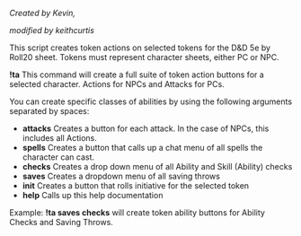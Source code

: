 *Created by Kevin,*

*modified by keithcurtis*

This script creates token actions on selected tokens for the D&D 5e by Roll20 sheet. Tokens must represent character sheets, either PC or NPC.

**!ta** This command will create a full suite of token action buttons for a selected character. Actions for NPCs and Attacks for PCs.

You can create specific classes of abilities by using the following arguments separated by spaces:
- **attacks** Creates a button for each attack. In the case of NPCs, this includes all Actions.
- **spells** Creates a button that calls up a chat menu of all spells the character can cast.
- **checks** Creates a drop down menu of all Ability and Skill (Ability) checks
- **saves** Creates a dropdown menu of all saving throws
- **init** Creates a button that rolls initiative for the selected token
- **help** Calls up this help documentation

Example:
**!ta saves checks** will create token ability buttons for Ability Checks and Saving Throws.
